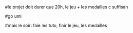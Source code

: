 
#le projet doit durer que 20h, le jeu + les medailles c suffisan

#go uml

#mais le soir: faie les tuto, finir le jeu, les medailles

   
  
  
  
  
  
  
